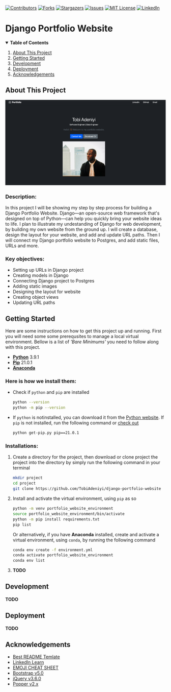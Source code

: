 [![Contributors][contributors-shield]][contributors-url]
[![Forks][forks-shield]][forks-url]
[![Stargazers][stars-shield]][stars-url]
[![Issues][issues-shield]][issues-url]
[![MIT License][license-shield]][license-url]
[![LinkedIn][linkedin-shield]][linkedin-url]

<!-- PROJECT TITLE AND LOGO -->

# Django Portfolio Website

<!-- TABLE OF CONTENTS -->
<details open="open">
  <summary><strong>Table of Contents</strong></summary>
  <ol>
    <li><a href="#about-this-project">About This Project</a></li>
    <li><a href="#getting-started">Getting Started</a></li>
    <li><a href="#development">Development</a></li>
    <li><a href="#deployment">Deployment</a></li>
    <li><a href="acknowledgements">Acknowledgements</a></li>
  </ol>
</details>

<!-- ABOUT THE PROJECT -->

## About This Project

[![Product Name Screen Shot][website-screenshot]][website-url]

<!-- DESCRIPTION -->

### Description:

In this project I will be showing my step by step process for building a Django Portfolio Website. Django—an open-source web framework that's designed on top of Python—can help you quickly bring your website ideas to life. I plan to illustrate my undestanding of Django for web development, by building my own website from the ground up. I will create a database, design the layout for your website, and add and update URL paths. Then I will connect my Django portfolio website to Postgres, and add static files, URLs and more.

<!-- KEY OBJECTIVES -->

### Key objectives:

- Setting up URLs in Django project
- Creating models in Django
- Connecting Django project to Postgres
- Adding static images
- Designing the layout for website
- Creating object views
- Updating URL paths

<!-- GETTING STARTED -->

## Getting Started

Here are some instructions on how to get this project up and running. First you will need some some prerequsites to manage a local virtual environment. Bellow is a list of _'Bare Minimums'_ you need to follow along with this project.

- **[Python](https://www.python.org/downloads/)** 3.9.1
- **[Pip](https://pip.pypa.io/en/stable/installing/)** 21.0.1
- **[Anaconda](https://www.anaconda.com/products/individual)**

### Here is how we install them:

- Check if `python` and `pip` are installed

  ```sh
  python --version
  python -m pip --version
  ```

- If `python` is notinstalled, you can download it from the [Python website](https://www.python.org/downloads/). If `pip` is not installed, run the following command or [check out](https://pip.pypa.io/en/stable/installing/)

  ```sh
  python get-pip.py pip==21.0.1
  ```

### Installations:

1. Create a directory for the project, then download or clone project the project into the directory by simply run the following command in your terminal

   ```sh
   mkdir project
   cd project
   git clone https://github.com/TobiAdeniyi/django-portfolio-website
   ```

2. Install and activate the virtual environment, using `pip` as so

   ```sh
   python -m venv portfolio_website_environment
   source portfolio_website_environment/bin/activate
   python -m pip install requirements.txt
   pip list
   ```

   Or alternatively, if you have **Anaconda** installed, create and activate a virtual environment, using `conda`, by running the following command

   ```sh
   conda env create -f environment.yml
   conda activate portfolio_website_environment
   conda env list
   ```

3. **TODO**

<!-- DEVELOPMENT -->

## Development

#### TODO

<!-- DEPLOYMENT -->

## Deployment

#### TODO

<!-- ACKNOWLEDGEMENTS -->

## Acknowledgements

- [Best README Temlate](https://www.webpagefx.com/tools/emoji-cheat-sheet)
- [LinkedIn Learn](https://www.linkedin.com/learning/building-a-personal-portfolio-with-django/starting-a-new-project-in-django?contextUrn=urn%3Ali%3AlyndaLearningPath%3A5d546c44498e876bef6651ba)
- [EMOJI CHEAT SHEET](https://www.webfx.com/tools/emoji-cheat-sheet/)
- [Bootstrap v5.0](https://getbootstrap.com/docs/5.0/getting-started/download/)
- [jQuery v3.6.0](https://jquery.com/download/)
- [Popper v2.x](https://popper.js.org/docs/v2/)

<!-- MARKDOWN LINKS & IMAGES -->
<!-- https://www.markdownguide.org/basic-syntax/#reference-style-links -->

[contributors-shield]: https://img.shields.io/github/contributors/TobiAdeniyi/django-portfolio-website.svg?style=for-the-badge
[contributors-url]: https://github.com/TobiAdeniyi/django-portfolio-website/graphs/contributors
[forks-shield]: https://img.shields.io/github/forks/TobiAdeniyi/django-portfolio-website.svg?style=for-the-badge
[forks-url]: https://github.com/TobiAdeniyi/django-portfolio-website/network/members
[stars-shield]: https://img.shields.io/github/stars/TobiAdeniyi/django-portfolio-website.svg?style=for-the-badge
[stars-url]: https://github.com/TobiAdeniyi/django-portfolio-website/stargazers
[issues-shield]: https://img.shields.io/github/issues/TobiAdeniyi/django-portfolio-website.svg?style=for-the-badge
[issues-url]: https://github.com/TobiAdeniyi/django-portfolio-website/issues
[license-shield]: https://img.shields.io/github/license/TobiAdeniyi/django-portfolio-website?style=for-the-badge
[license-url]: https://github.com/TobiAdeniyi/django-portfolio-website/blob/main/LICENSE.md
[linkedin-shield]: https://img.shields.io/badge/-LinkedIn-black.svg?style=for-the-badge&logo=linkedin&colorB=555
[linkedin-url]: https://www.linkedin.com/in/tobiloba-adeniyi/
[website-screenshot]: images/projects/django_portfolio_website.png
[website-url]: https://git.heroku.com/tobi-django-portfolio-website.git
